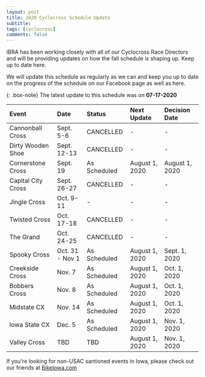 ```yaml
---
layout: post
title: 2020 Cyclocross Schedule Update
subtitle: 
tags: [cyclocross]
comments: false
---
```


IBRA has been working closely with all of our Cyclocross Race Directors and will be providing updates on how the fall schedule is shaping up. Keep up to date here.

We will update this schedule as regularly as we can and keep you up to date on the progress of the schedule on our Facebook page as well as here.

{: .box-note}
The latest update to this schedule was on **07-17-2020**

|Event	|Date	|Status	|Next Update	|Decision Date|
| :------ |:--- | :--- |:--- |:--- |
|Cannonball Cross	|Sept. 5-6|	CANCELLED|	-	|-|
|Dirty Wooden Shoe	|Sept. 12-13|	CANCELLED|	-	|-|
|Cornerstone Cross	|Sept. 19|	As Scheduled|	August 1, 2020|	August 1, 2020|
|Capital City Cross	|Sept. 26-27|	CANCELLED|	-	|-|
|Jingle Cross	|Oct. 9-11|	-	|-	|-|
|Twisted Cross	|Oct. 17-18|	CANCELLED	|-	|-|
|The Grand	|Oct. 24-25|	CANCELLED|	-	|- |
|Spooky Cross	|Oct. 31 - Nov 1|	As Scheduled|	August 1, 2020	|Sept. 1, 2020|
|Creekside Cross	|Nov. 7|	As Scheduled	|August 1, 2020	|Oct. 1, 2020|
|Bobbers Cross	|Nov. 8|	As Scheduled|	August 1, 2020	|Oct. 1, 2020|
|Midstate CX	|Nov. 14|	As Scheduled|August 1, 2020	|Oct. 1, 2020|
|Iowa State CX	|Dec. 5|	As Scheduled|August 1, 2020	|Nov. 1, 2020|
|Valley Cross	|TBD|	TBD ️|August 1, 2020	|Nov. 1, 2020|

If you're looking for non-USAC santioned events in Iowa, please check out our friends at [BikeIowa.com](http://bikeiowa.com)